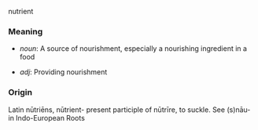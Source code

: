 nutrient
### Meaning
+ _noun_: A source of nourishment, especially a nourishing ingredient in a food

+ _adj_: Providing nourishment

### Origin

Latin nūtriēns, nūtrient- present participle of nūtrīre, to suckle. See (s)nāu- in Indo-European Roots
